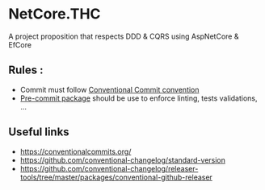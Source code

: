 # NetCore.THC

A project proposition that respects DDD & CQRS using AspNetCore & EfCore

## Rules :

- Commit must follow [Conventional Commit convention](https://conventionalcommits.org/)
- [Pre-commit package](https://www.npmjs.com/package/pre-commit) should be use to enforce linting, tests validations, ...

## Useful links

- https://conventionalcommits.org/
- https://github.com/conventional-changelog/standard-version
- https://github.com/conventional-changelog/releaser-tools/tree/master/packages/conventional-github-releaser
